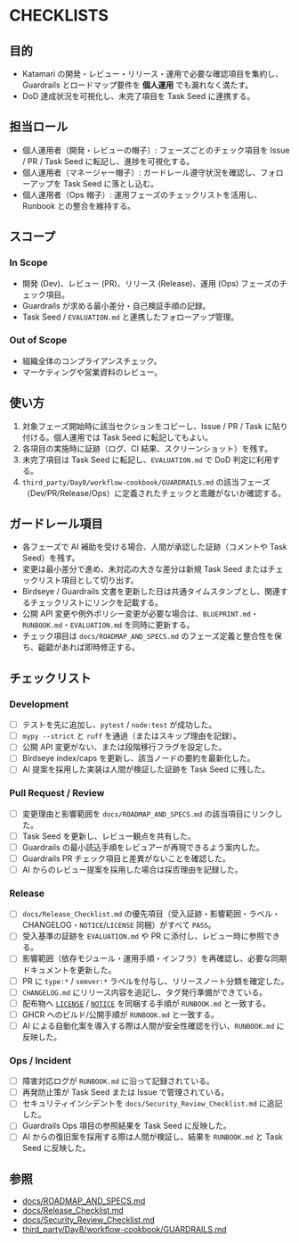# CHECKLISTS

## 目的
- Katamari の開発・レビュー・リリース・運用で必要な確認項目を集約し、Guardrails とロードマップ要件を **個人運用** でも漏れなく満たす。
- DoD 達成状況を可視化し、未完了項目を Task Seed に連携する。

## 担当ロール
- 個人運用者（開発・レビューの帽子）: フェーズごとのチェック項目を Issue / PR / Task Seed に転記し、進捗を可視化する。
- 個人運用者（マネージャー帽子）: ガードレール遵守状況を確認し、フォローアップを Task Seed に落とし込む。
- 個人運用者（Ops 帽子）: 運用フェーズのチェックリストを活用し、Runbook との整合を維持する。

## スコープ
### In Scope
- 開発 (Dev)、レビュー (PR)、リリース (Release)、運用 (Ops) フェーズのチェック項目。
- Guardrails が求める最小差分・自己検証手順の記録。
- Task Seed / `EVALUATION.md` と連携したフォローアップ管理。

### Out of Scope
- 組織全体のコンプライアンスチェック。
- マーケティングや営業資料のレビュー。

## 使い方
1. 対象フェーズ開始時に該当セクションをコピーし、Issue / PR / Task に貼り付ける。個人運用では Task Seed に転記してもよい。
2. 各項目の実施時に証跡（ログ、CI 結果、スクリーンショット）を残す。
3. 未完了項目は Task Seed に転記し、`EVALUATION.md` で DoD 判定に利用する。
4. `third_party/Day8/workflow-cookbook/GUARDRAILS.md` の該当フェーズ（Dev/PR/Release/Ops）に定義されたチェックと乖離がないか確認する。

## ガードレール項目
- 各フェーズで AI 補助を受ける場合、人間が承認した証跡（コメントや Task Seed）を残す。
- 変更は最小差分で進め、未対応の大きな差分は新規 Task Seed またはチェックリスト項目として切り出す。
- Birdseye / Guardrails 文書を更新した日は共通タイムスタンプとし、関連するチェックリストにリンクを記載する。
- 公開 API 変更や例外ポリシー変更が必要な場合は、`BLUEPRINT.md`・`RUNBOOK.md`・`EVALUATION.md` を同時に更新する。
- チェック項目は `docs/ROADMAP_AND_SPECS.md` のフェーズ定義と整合性を保ち、齟齬があれば即時修正する。

## チェックリスト
### Development
- [ ] テストを先に追加し、`pytest` / `node:test` が成功した。
- [ ] `mypy --strict` と `ruff` を通過（またはスキップ理由を記録）。
- [ ] 公開 API 変更がない、または段階移行フラグを設定した。
- [ ] Birdseye index/caps を更新し、該当ノードの要約を最新化した。
- [ ] AI 提案を採用した実装は人間が検証した証跡を Task Seed に残した。

### Pull Request / Review
- [ ] 変更理由と影響範囲を `docs/ROADMAP_AND_SPECS.md` の該当項目にリンクした。
- [ ] Task Seed を更新し、レビュー観点を共有した。
- [ ] Guardrails の最小読込手順をレビュアーが再現できるよう案内した。
- [ ] Guardrails PR チェック項目と差異がないことを確認した。
- [ ] AI からのレビュー提案を採用した場合は採否理由を記録した。

### Release
- [ ] `docs/Release_Checklist.md` の優先項目（受入証跡・影響範囲・ラベル・CHANGELOG・`NOTICE`/`LICENSE` 同梱）がすべて `PASS`。
- [ ] 受入基準の証跡を `EVALUATION.md` や PR に添付し、レビュー時に参照できる。
- [ ] 影響範囲（依存モジュール・運用手順・インフラ）を再確認し、必要な同期ドキュメントを更新した。
- [ ] PR に `type:*` / `semver:*` ラベルを付与し、リリースノート分類を確定した。
- [ ] `CHANGELOG.md` にリリース内容を追記し、タグ発行準備ができている。
- [ ] 配布物へ [`LICENSE`](LICENSE) / [`NOTICE`](NOTICE) を同梱する手順が `RUNBOOK.md` と一致する。
- [ ] GHCR へのビルド/公開手順が `RUNBOOK.md` と一致する。
- [ ] AI による自動化案を導入する際は人間が安全性確認を行い、`RUNBOOK.md` に反映した。

### Ops / Incident
- [ ] 障害対応ログが `RUNBOOK.md` に沿って記録されている。
- [ ] 再発防止策が Task Seed または Issue で管理されている。
- [ ] セキュリティインシデントを `docs/Security_Review_Checklist.md` に追記した。
- [ ] Guardrails Ops 項目の参照結果を Task Seed に反映した。
- [ ] AI からの復旧案を採用する際は人間が検証し、結果を `RUNBOOK.md` と Task Seed に反映した。

## 参照
- [docs/ROADMAP_AND_SPECS.md](docs/ROADMAP_AND_SPECS.md)
- [docs/Release_Checklist.md](docs/Release_Checklist.md)
- [docs/Security_Review_Checklist.md](docs/Security_Review_Checklist.md)
- [third_party/Day8/workflow-cookbook/GUARDRAILS.md](third_party/Day8/workflow-cookbook/GUARDRAILS.md)
